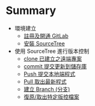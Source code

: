 # Summary

- 環境建立
  - [註冊及開通 GitLab](gitlab/README.md)
  - [安裝 SourceTree](sourcetree/README.md)
- 使用 SourceTree 進行版本控制
  - [clone 已建立之遠端專案](clone/README.md)
  - [commit 提交更新到儲存庫](commit/README.md)
  - [Push 提交本地端程式](push/README.md)
  - [Pull 取出最新程式](pull/README.md)
  - [建立 Branch (分支)](branch/README.md)
  - [復原/取出特定版控檔案](checkout/README.md)
